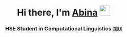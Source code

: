 <h1 align="center">Hi there, I'm <a href="https://daniilshat.ru/" target="_blank">Abina</a> 
<img src="https://github.com/blackcater/blackcater/raw/main/images/Hi.gif" height="32"/></h1>
<h3 align="center">HSE Student in Computational Linguistics 🇷🇺</h3>
